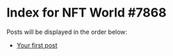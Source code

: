 # Index for NFT World #7868
Posts will be displayed in the order below:

- [Your first post](./001-first.md)

